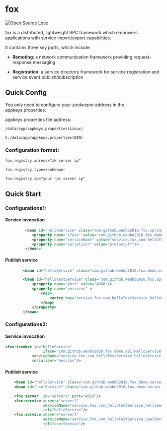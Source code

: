 # fox
[![Open Source Love](https://badges.frapsoft.com/os/v1/open-source.svg?v=102)](https://github.com/wenbo2018/fox/)


fox is a distributed, lightweight RPC framework which empowers applications with service import/export capabilities.

It contains three key parts, which include:

* **Remoting**: a network communication framework providing request-response messaging.

* **Registration**: a service directory framework for service registration and service event publish/subscription



## Quick Config

You only need to configure your zookeeper address in the appkeys.properties:

appkeys.properties file address:

```xml
/data/app/appkeys.properties(Linux)

C:/data/app/appkeys.properties(WIN)

```

### Configuration format:

```xml
fox.registry.adress="zk server ip"

fox.registry.type=zookeeper

fox.registry.ip="your rpc server ip"

```

## Quick Start

### Configurations1:

#### Service invocation

```xml
         <bean id="helloService" class="com.github.wenbo2018.fox.spring.config.ServiceProxy" init-method="init">
            <property name="iface" value="com.github.wenbo2018.fox.demo.api"/>
            <property name="serviceName" value="service.fox.com_helloTestService_helloService_1.0.0"/>
            <property name="serializer" value="protostuff"/>
         </bean>
```
#### Publish service

```xml
        <bean id="helloService" class="com.github.wenbo2018.fox.demo.server.HelloServiceImpl"/>

        <bean id="helloTestService" class="com.github.wenbo2018.fox.spring.config.ServiceBean" init-method="init">
            <property name="port" value="4080"/>
            <property name="services" >
                <map>
                    <entry key="service.fox.com_helloTestService_helloService_1.0.0" value-ref="helloService"/>
                </map>
            </property>
        </bean>
```

### Configurations2:

#### Service invocation

```xml
<fox:invoker id="helloService"
                 iface="com.github.wenbo2018.fox.demo.api.HelloService"
            serviceName="service.fox.com_helloTestService_helloService_1.0.0"
            serializer="hessian"/>
```

#### Publish service

```xml
    <bean id="helloService" class="com.github.wenbo2018.fox.demo.server.HelloServiceImpl"/>
    <bean id="userService" class="com.github.wenbo2018.fox.demo.server.UserServiceImpl"/>
    
    <fox:server  id="server1" port="4019"/>
    <fox:service server="server1"
                 serviceName="service.fox.com_helloTestService_helloService_1.0.0"
                 ref="helloService"/>
    <fox:service server="server1"
                 serviceName="service.fox.com_helloTestService_userService_1.0.0"
                 ref="userService"/>
```

